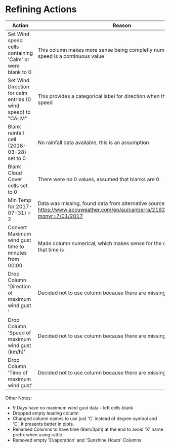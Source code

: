 # Refining Actions

|Action|Reason|
| - | - |
| Set Wind speed cells containing 'Calm' or were blank to 0 | This column makes more sense being completly numerical as wind speed is a continuous value|
| Set Wind Direction for calm entries (0 wind speed) to "CALM"| This provides a categorical label for direction when there is no wind speed |
| Blank rainfall cell (2018-03-28) set to 0 | No rainfall data available, this is an assumption |
| Blank Cloud Cover cells set to 0 | There were no 0 values, assumed that blanks are 0 |
| Min Temp for 2017-07-31) = 2 | Data was missing, found data from alternative source: https://www.accuweather.com/en/au/canberra/21921/month/21921?monyr=7/01/2017 |
| Convert Maximum wind gust time to minutes from 00:00 | Made column numerical, which makes sense for the continuous value that time is |
| Drop Column 'Direction of maximum wind gust ' | Decided not to use column because there are missing values |
| Drop Column 'Speed of maximum wind gust (km/h)'| Decided not to use column because there are missing values |
| Drop Column 'Time of maximum wind gust' | Decided not to use column because there are missing values |

Other Notes:
- 9 Days have no maximum wind gust data - left cells blank
- Dropped empty leading column
- Changed column names to use just 'C' instead of degree symbol and 'C', it presents better in plots.
- Renamed Columns to have time (9am/3pm) at the end to avoid 'X' name prefix when using rattle.
- Removed empty 'Evaporation' and 'Sunshine Hours' Columns
